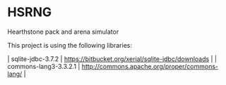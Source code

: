 HSRNG
=====

Hearthstone pack and arena simulator

This project is using the following libraries:

| sqlite-jdbc-3.7.2 | https://bitbucket.org/xerial/sqlite-jdbc/downloads |
| commons-lang3-3.3.2.1 | http://commons.apache.org/proper/commons-lang/ |
